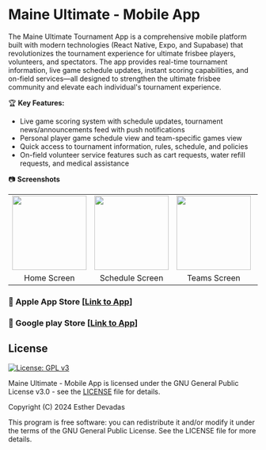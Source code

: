 # Maine Ultimate - Mobile App
The Maine Ultimate Tournament App is a comprehensive mobile platform built with modern technologies (React Native, Expo, and Supabase) that revolutionizes the tournament experience for ultimate frisbee players, volunteers, and spectators. The app provides real-time tournament information, live game schedule updates, instant scoring capabilities, and on-field services—all designed to strengthen the ultimate frisbee community and elevate each individual's tournament experience.

🏆 **Key Features:**
- Live game scoring system with schedule updates, tournament news/announcements feed with push notifications
- Personal player game schedule view and team-specific games view
- Quick access to tournament information, rules, schedule, and policies
- On-field volunteer service features such as cart requests, water refill requests, and medical assistance

📷 **Screenshots**

<table>
  <tr>
    <td><img src="https://github.com/user-attachments/assets/0ffdf78f-038e-4633-b8cd-cfdef95f9b18" width="150"/></td>
    <td><img src="https://github.com/user-attachments/assets/aa7790bd-de76-4b5a-b233-b0ab2c1a4758" width="150"/></td>
    <td><img src="https://github.com/user-attachments/assets/9a2f8b61-9555-4407-a728-148fa91abaaf" width="150"/></td>
    <td><img src="https://github.com/user-attachments/assets/418e96eb-59c6-4985-997c-c88d61c7833f" width="150"/></td>
    <td><img src="https://github.com/user-attachments/assets/4ec365d4-2c1f-400f-8c64-cf3cce7bc48a" width="150"/></td>
  </tr>
  <tr>
    <td align="center">Home Screen</td>
    <td align="center">Schedule Screen</td>
    <td align="center">Teams Screen</td>
    <td align="center">Rankings Screen</td>
    <td align="center">Info Screen</td>
  </tr>
</table>

### 🍎 Apple App Store [[Link to App](https://apps.apple.com/my/app/maine-ultimate/id6695720383)]
### 🤖 Google play Store [[Link to App](https://play.google.com/store/apps/details?id=com.esmdev.TourneyAppMEU&pli=1)]

## License

[![License: GPL v3](https://img.shields.io/badge/License-GPLv3-blue.svg)](https://www.gnu.org/licenses/gpl-3.0)

Maine Ultimate - Mobile App is licensed under the GNU General Public License v3.0 - see the [LICENSE](LICENSE) file for details.

Copyright (C) 2024 Esther Devadas

This program is free software: you can redistribute it and/or modify
it under the terms of the GNU General Public License. See the LICENSE file for more details.
